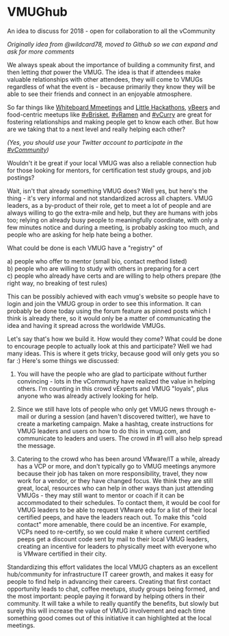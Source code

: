 # VMUGhub
An idea to discuss for 2018 - open for collaboration to all the vCommunity

_Originally idea from @wildcard78, moved to Github so we can expand and ask for more comments_

We always speak about the importance of building a community first, and then letting *that* power the VMUG. The idea is that if attendees make valuable relationships with other attendees, they will come to VMUGs regardless of what the event is - because primarily they know they will be able to see their friends and connect in an enjoyable atmosphere.

So far things like <a href="https://twitter.com/search?f=tweets&vertical=default&q=%23VMUGWB" target="_blank"> Whiteboard Mmeetings</a>  and <a href="https://vbrownbag.com/2017/09/in-support-of-vmworldhackathon-vmwarecode-and-carlcapozza-pghlittlehack/" target="_blank"> Little Hackathons</a>, <a href="https://twitter.com/search?f=tweets&q=%23vBeers" target="_blank"> vBeers</a> and food-centric meetups like <a href="http://www.vbrisket.com/" target="_blank"> #vBrisket</a>, <a href="https://twitter.com/search?f=tweets&q=%23vRamen" target="_blank"> #vRamen</a> and <a href="https://twitter.com/search?f=tweets&q=%23vCurry" target="_blank"> #vCurry</a> are great for fostering relationships and making people get to know each other. But how are we taking that to a next level and really helping each other?

_(Yes, you should use your Twitter account to participate in the <a href="https://twitter.com/search?f=tweets&q=%23vCommunity" target="_blank"> #vCommunity</a>)_

Wouldn't it be great if your local VMUG was also a reliable connection hub for those looking for mentors, for certification test study groups, and job postings?

Wait, isn't that already something VMUG does? Well yes, but here's the thing - it's very informal and not standardized across all chapters. VMUG leaders, as a by-product of their role, get to meet a lot of people and are always willing to go the extra-mile and help, but they are humans with jobs too; relying on already busy people to meaningfully coordinate, with only a few minutes notice and during a meeting, is probably asking too much, and people who are asking for help hate being a bother.

What could be done is each VMUG have a "registry" of 

a) people who offer to mentor (small bio, contact method listed)  
b) people who are willing to study with others in preparing for a cert  
c) people who already have certs and are willing to help others prepare (the right way, no breaking of test rules)

This can be possibly achieved with each vmug's website so people have to login and join the VMUG group in order to see this information. It can probably be done today using the forum feature as pinned posts which I think is already there, so it would only be a matter of communicating the idea and having it spread across the worldwide VMUGs.

Let's say that's how we build it. How would they come? What could be done to encourage people to actually look at this and participate? Well we had many ideas. This is where it gets tricky, because good will only gets you so far :) Here's some things we discussed:

1) You will have the people who are glad to participate without further convincing - lots in the vCommunity have realized the value in helping others. I'm counting in this crowd vExperts and VMUG "loyals", plus anyone who was already actively looking for help.

2) Since we still have lots of people who only get VMUG news through e-mail or during a session (and haven't discovered twitter), we have to create a marketing campaign. Make a hashtag, create instructions for VMUG leaders and users on how to do this in vmug.com, and communicate to leaders and users. The crowd in #1 will also help spread the message.

3) Catering to the crowd who has been around VMware/IT a while, already has a VCP or more, and don't typically go to VMUG meetings anymore because their job has taken on more responsibility, travel, they now work for a vendor, or they have changed focus. We think they are still great, local, resources who can help in other ways than just attending VMUGs - they may still want to mentor or coach if it can be accommodated to their schedules. To contact them, it would be cool for VMUG leaders to be able to request VMware edu for a list of their local certified peeps, and have the leaders reach out. To make this "cold contact" more amenable, there could be an incentive. For example, VCPs need to re-certify, so we could make it where current certified peeps get a discount code sent by mail to their local VMUG leaders, creating an incentive for leaders to physically meet with everyone who is VMware certified in their city.

Standardizing this effort validates the local VMUG chapters as an excellent hub/community for infrastructure IT career growth, and makes it easy for people to find help in advancing their careers. Creating that first contact opportunity leads to chat, coffee meetups, study groups being formed, and the most important: people paying it forward by helping others in their community. It will take a while to really quantify the benefits, but slowly but surely this will increase the value of VMUG involvement and each time something good comes out of this initiative it can highlighted at the local meetings.
